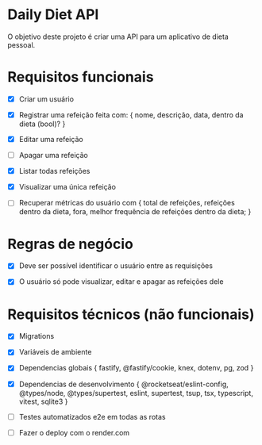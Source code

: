 # Daily Diet API
O objetivo deste projeto é criar uma API para um aplicativo de dieta pessoal.  

# Requisitos funcionais

  - [x] Criar um usuário
  - [x] Registrar uma refeição feita com:
        { 
          nome,
          descrição,
          data,
          dentro da dieta (bool)? 
        }
  - [x] Editar uma refeição
  - [ ] Apagar uma refeição
  - [x] Listar todas refeições
  - [x] Visualizar uma única refeição
  - [ ] Recuperar métricas do usuário com {
          total de refeições,
          refeições dentro da dieta,
          fora,
          melhor frequência de refeições dentro da dieta;
        }


# Regras de negócio

  - [x] Deve ser possível identificar o usuário entre as requisições
  - [x] O usuário só pode visualizar, editar e apagar as refeições dele 




# Requisitos técnicos (não funcionais)

  - [x] Migrations
  - [x] Variáveis de ambiente
  - [x] Dependencias globais {
        fastify, @fastify/cookie,
        knex,
        dotenv,
        pg,
        zod
      } 
  - [x] Dependencias de desenvolvimento {
        @rocketseat/eslint-config,
        @types/node,
        @types/supertest,
        eslint,
        supertest,
        tsup,
        tsx,
        typescript,
        vitest,
        sqlite3
      }
  - [ ] Testes automatizados e2e em todas as rotas
  - [ ] Fazer o deploy com o render.com
      
      